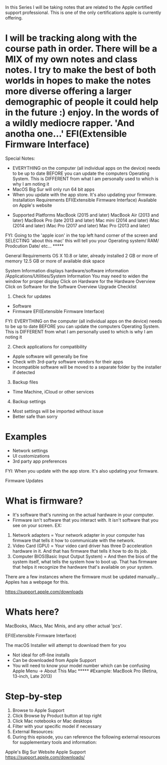In this Series I will be taking notes that are related to the Apple certified support professional. This is one of the only certifications apple is currently offering.

I will be tracking along with the course path in order. There will be a MIX of my own notes and class notes. I try to make the best of both worlds in hopes to make the notes more diverse offering a larger demographic of people it could help in the future :) enjoy. In the words of a wildly mediocre rapper. 'And anotha one...'
EFI(Extensible Firmware Interface)
==========================================================================================================================================
Special Notes:
* EVERYTHING on the computer (all individual apps on the device) needs to be up to date BEFORE you can update the computers Operating System. This is DIFFERENT from what I am personally used to which is why I am noting it
* MacOS Big Sur will only run 64 bit apps
* When you update with the app store. It's also updating your firmware.
Installation Requirements
EFI(Extensible Firmware Interface)
Available on Apple's website

- Supported Platforms
MacBook (2015 and later)
MacBook Air (2013 and later)
MacBook Pro (late 2013 and later)
Mac mini (2014 and later)
iMac (2014 and later)
iMac Pro (2017 and later)
Mac Pro (2013 and later)

FYI: Going to the 'apple icon' in the top left hand corner of the screen and SELECTING 'about this mac' this will tell you your Operating system/ RAM/ Prodcution Date/ etc... *****  

General Requirements
OS X 10.8 or later, already installed
2 GB or more of memory
12.5 GB or more of available disk space


System Information displays hardware/software information
/Applications/Utilities/System Information
You may need to widen the window for proper display
Click on Hardware for the Hardware Overview
Click on Software for the Software Overview
Upgrade Checklist
1. Check for updates
- Software
- Firmware
EFI(Extensible Firmware Interface)

FYI: EVERYTHING on the computer (all individual apps on the device) needs to be up to date BEFORE you can update the computers Operating System. This is DIFFERENT from what I am personally used to which is why I am noting it

2. Check applications for compatibility
- Apple software will generally be fine
- Check with 3rd-party software vendors for their apps
- Incompatible software will be moved to a separate folder by the installer if detected
3. Backup files
- Time Machine, iCloud or other services
4. Backup settings
- Most settings will be imported without issue
- Better safe than sorry
# Examples
- Network settings
- UI customizations
- 3rd party app preferences

FYI: When you update with the app store. It's also updating your firmware.

Firmware Updates
# What is firmware?
- It's software that's running on the actual hardware in your computer.
- Firmware isn't software that you interact with. It isn't software that you see on your screen.
EX: 
1. Network adapters = Your network adapter in your computer has firmware that tells it how to communicate with the network.
2. Video Card (GPU) = Your video card driver has three D acceleration hardware in it. And that has firmware that tells it how to do its job.
3. Computer BIOS(Basic Input Output System) = And then the bios of the system itself, what tells the system how to boot up. That has firmware that helps it recognize the hardware that's available on your system.

There are a few instances where the firmware must be updated manually... Apples has a webpage for this.

https://support.apple.com/downloads

# Whats here?

MacBooks, iMacs, Mac Minis, and any other actual 'pcs'.

EFI(Extensible Firmware Interface)

The macOS Installer will attempt to download them for you
- Not ideal for off-line installs
- Can be downloaded from Apple Support
- You will need to know your model number which can be confusing
Apple Menu -> About This Mac  *****
#Example: MacBook Pro (Retina, 13-inch, Late 2013)
# Step-by-step
1. Browse to Apple Support
2. Click Browse by Product button at top right
3. Click Mac notebooks or Mac desktops
4. Filter with your specific model if necessary
5. External Resources:
6. During this episode, you can reference the following external resources for supplementary tools and information:

Apple's Big Sur Website Apple Support
https://support.apple.com/downloads/
